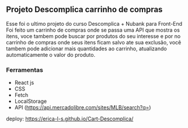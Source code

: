 ## Projeto Descomplica carrinho de compras
Esse foi o ultimo projeto do curso Descomplica + Nubank para Front-End
Foi feito um carrinho de compras onde se passa uma API que mostra os itens, voce tambem pode buscar por produtos do seu interesse e por no carrinho de compras onde seus itens ficam salvo ate sua exclusão, você tambem pode adicionar mais quantidades ao carrinho, atualizando automaticamente o valor do produto.

### Ferramentas 

- React js
- CSS
- Fetch
- LocalStorage
- API (https://api.mercadolibre.com/sites/MLB/search?q=)


deploy: https://erica-l-s.github.io/Cart-Descomplica/
